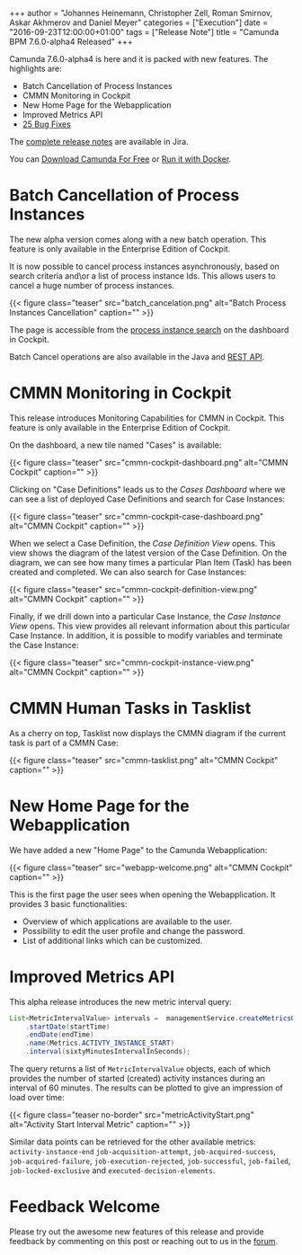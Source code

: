 +++
author = "Johannes Heinemann, Christopher Zell, Roman Smirnov, Askar Akhmerov and Daniel Meyer"
categories = ["Execution"]
date = "2016-09-23T12:00:00+01:00"
tags = ["Release Note"]
title = "Camunda BPM 7.6.0-alpha4 Released"
+++

Camunda 7.6.0-alpha4 is here and it is packed with new features. The highlights are:

* Batch Cancellation of Process Instances
* CMMN Monitoring in Cockpit
* New Home Page for the Webapplication
* Improved Metrics API
* [25 Bug Fixes](https://jira.camunda.com/issues/?jql=issuetype%20%3D%20%22Bug%20Report%22%20AND%20fixVersion%20%3D%207.6.0-alpha4)

The [complete release notes](https://jira.camunda.com/secure/ReleaseNote.jspa?projectId=10230&version=14691) are available in Jira.

You can [Download Camunda For Free](https://camunda.org/download/)
or [Run it with Docker](https://hub.docker.com/r/camunda/camunda-bpm-platform/).

<!--more-->
# Batch Cancellation of Process Instances

The new alpha version comes along with a new batch operation. This feature is only available in the Enterprise Edition of Cockpit.

It is now possible to cancel process instances asynchronously, based on search criteria and\or a list of process instance Ids. This allows users to cancel a huge number of process instances.

{{< figure class="teaser" src="batch_cancelation.png" alt="Batch Process Instances Cancellation" caption="" >}}

The page is accessible from the [process instance search](https://docs.camunda.org/manual/latest/webapps/cockpit/bpmn/dashboard/#search) on the dashboard in Cockpit.

Batch Cancel operations are also available in the Java and [REST API](https://docs.camunda.org/manual/latest/reference/rest/process-instance/post-delete/).

# CMMN Monitoring in Cockpit

This release introduces Monitoring Capabilities for CMMN in Cockpit. This feature is only available in the Enterprise Edition of Cockpit.

On the dashboard, a new tile named "Cases" is available:

{{< figure class="teaser" src="cmmn-cockpit-dashboard.png" alt="CMMN Cockpit" caption="" >}}

Clicking on "Case Definitions" leads us to the _Cases Dashboard_ where we can see a list of deployed Case Definitions and search for Case Instances: 

{{< figure class="teaser" src="cmmn-cockpit-case-dashboard.png" alt="CMMN Cockpit" caption="" >}}

When we select a Case Definition, the _Case Definition View_ opens. This view shows the diagram of the latest version of the Case Definition. On the diagram, we can see how many times a particular Plan Item (Task) has been created and completed. We can also search for Case Instances:

{{< figure class="teaser" src="cmmn-cockpit-definition-view.png" alt="CMMN Cockpit" caption="" >}}

Finally, if we drill down into a particular Case Instance, the _Case Instance View_ opens. This view provides all relevant information about this particular Case Instance. In addition, it is possible to modify variables and terminate the Case Instance:

{{< figure class="teaser" src="cmmn-cockpit-instance-view.png" alt="CMMN Cockpit" caption="" >}}

# CMMN Human Tasks in Tasklist

As a cherry on top, Tasklist now displays the CMMN diagram if the current task is part of a CMMN Case:

{{< figure class="teaser" src="cmmn-tasklist.png" alt="CMMN Cockpit" caption="" >}}

# New Home Page for the Webapplication

We have added a new "Home Page" to the Camunda Webapplication:

{{< figure class="teaser" src="webapp-welcome.png" alt="CMMN Cockpit" caption="" >}}

This is the first page the user sees when opening the Webapplication. It provides 3 basic functionalities:

* Overview of which applications are available to the user.
* Possibility to edit the user profile and change the password.
* List of additional links which can be customized.

# Improved Metrics API

This alpha release introduces the new metric interval query:

```java
List<MetricIntervalValue> intervals =  managementService.createMetricsQuery()
    .startDate(startTime)
    .endDate(endTime)
    .name(Metrics.ACTIVTY_INSTANCE_START)
    .interval(sixtyMinutesIntervalInSeconds); 
```

The query returns a list of `MetricIntervalValue` objects, each of which provides the number of started (created) activity instances during an interval of 60 minutes. The results can be plotted to give an impression of load over time:

{{< figure class="teaser no-border" src="metricActivityStart.png" alt="Activity Start Interval Metric" caption="" >}}

Similar data points can be retrieved for the other available metrics: `activity-instance-end` `job-acquisition-attempt`, `job-acquired-success`, `job-acquired-failure`, `job-execution-rejected`, `job-successful`, `job-failed`, `job-locked-exclusive` and `executed-decision-elements`.

# Feedback Welcome

Please try out the awesome new features of this release and provide feedback by commenting on this post or reaching out to us in the [forum](https://forum.camunda.org/).
